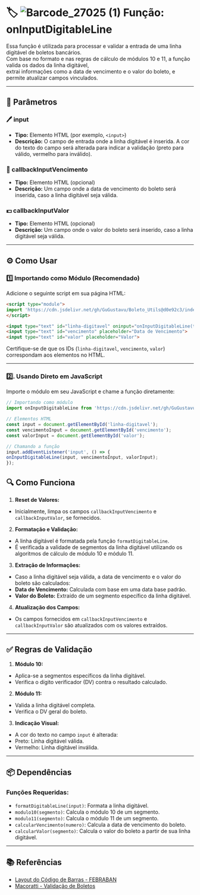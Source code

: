 # 🏷️ ![Barcode_27025 (1)](https://github.com/user-attachments/assets/514e0888-b556-4e77-8f1d-1526204da492) Função: onInputDigitableLine 

Essa função é utilizada para processar e validar a entrada de uma linha digitável de boletos bancários.  
Com base no formato e nas regras de cálculo de módulos 10 e 11, a função valida os dados da linha digitável,  
extrai informações como a data de vencimento e o valor do boleto, e permite atualizar campos vinculados.

---

## 🧾 Parâmetros

### 🖊️ input
- **Tipo:** Elemento HTML (por exemplo, `<input>`)
- **Descrição:** O campo de entrada onde a linha digitável é inserida. A cor do texto do campo será alterada para indicar a validação (preto para válido, vermelho para inválido).
 
### 📆 callbackInputVencimento
- **Tipo:** Elemento HTML (opcional)
- **Descrição:** Um campo onde a data de vencimento do boleto será inserida, caso a linha digitável seja válida.
 
### 💵 callbackInputValor
- **Tipo:** Elemento HTML (opcional)
- **Descrição:** Um campo onde o valor do boleto será inserido, caso a linha digitável seja válida.

---

## ⚙️ Como Usar

### 1️⃣ Importando como Módulo (Recomendado)

Adicione o seguinte script em sua página HTML:

```html
<script type="module">
import 'https://cdn.jsdelivr.net/gh/GuGustavu/Boleto_Utils@d0e92c3/index.js';
</script>

<input type="text" id="linha-digitavel" oninput="onInputDigitableLine(this, vencimentoInput, valorInput)">
<input type="text" id="vencimento" placeholder="Data de Vencimento">
<input type="text" id="valor" placeholder="Valor">
```

Certifique-se de que os IDs (`linha-digitavel`, `vencimento`, `valor`) correspondam aos elementos no HTML.

---

### 2️⃣. Usando Direto em JavaScript

Importe o módulo em seu JavaScript e chame a função diretamente:

```javascript
// Importando como módulo
import onInputDigitableLine from 'https://cdn.jsdelivr.net/gh/GuGustavu/Boleto_Utils@d0e92c3/index.js';

// Elementos HTML
const input = document.getElementById('linha-digitavel');
const vencimentoInput = document.getElementById('vencimento');
const valorInput = document.getElementById('valor');

// Chamando a função
input.addEventListener('input', () => {
onInputDigitableLine(input, vencimentoInput, valorInput);
});
```
## 🔍 Como Funciona

1. **Reset de Valores:**
- Inicialmente, limpa os campos `callbackInputVencimento` e `callbackInputValor`, se fornecidos.

2. **Formatação e Validação:**
- A linha digitável é formatada pela função `formatDigitableLine`.
- É verificada a validade de segmentos da linha digitável utilizando os algoritmos de cálculo de módulo 10 e módulo 11.

3. **Extração de Informações:**
- Caso a linha digitável seja válida, a data de vencimento e o valor do boleto são calculados:
- **Data de Vencimento:** Calculada com base em uma data base padrão.
- **Valor do Boleto:** Extraído de um segmento específico da linha digitável.

4. **Atualização dos Campos:**
- Os campos fornecidos em `callbackInputVencimento` e `callbackInputValor` são atualizados com os valores extraídos.

---

## ✅ Regras de Validação

1. **Módulo 10:**
- Aplica-se a segmentos específicos da linha digitável.
- Verifica o dígito verificador (DV) contra o resultado calculado.

2. **Módulo 11:**
- Valida a linha digitável completa.
- Verifica o DV geral do boleto.

3. **Indicação Visual:**
- A cor do texto no campo `input` é alterada:
- Preto: Linha digitável válida.
- Vermelho: Linha digitável inválida.

---

## 📦 Dependências

### Funções Requeridas:
- `formatDigitableLine(input)`: Formata a linha digitável.
- `modulo10(segmento)`: Calcula o módulo 10 de um segmento.
- `modulo11(segmento)`: Calcula o módulo 11 de um segmento.
- `calcularVencimento(numero)`: Calcula a data de vencimento do boleto.
- `calcularValor(segmento)`: Calcula o valor do boleto a partir de sua linha digitável.

---

## 📚 Referências

- [Layout do Código de Barras - FEBRABAN](https://cmsarquivos.febraban.org.br/Arquivos/documentos/PDF/Layout%20-%20C%C3%B3digo%20de%20Barras%20ATUALIZADO.pdf)
- [Macoratti - Validação de Boletos](https://www.macoratti.net/07/10/net_bol.htm)
